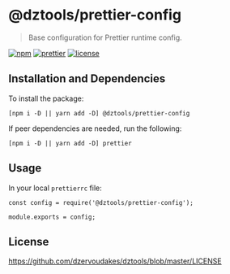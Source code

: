 # @dztools/prettier-config

> Base configuration for Prettier runtime config.

[![npm](https://img.shields.io/npm/v/@dztools/prettier-config.svg)](https://www.npmjs.com/package/@dztools/prettier-config)
[![prettier](https://img.shields.io/badge/code_style-prettier-ff69b4.svg)](https://prettier.io/)
[![license](https://img.shields.io/badge/License-MIT-green.svg)](https://opensource.org/licenses/MIT)

## Installation and Dependencies

To install the package:

```
[npm i -D || yarn add -D] @dztools/prettier-config
```

If peer dependencies are needed, run the following:

```
[npm i -D || yarn add -D] prettier
```

## Usage

In your local `prettierrc` file:

```
const config = require('@dztools/prettier-config');

module.exports = config;
```

## License

https://github.com/dzervoudakes/dztools/blob/master/LICENSE
